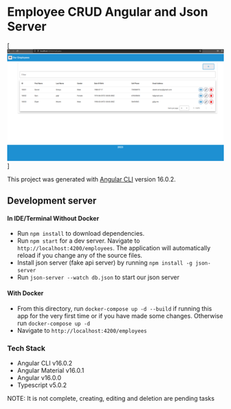# Employee CRUD Angular and Json Server

[<img src="empls.png" alt="Sample Employees Crud"  />]

This project was generated with [Angular CLI](https://github.com/angular/angular-cli) version 16.0.2.

## Development server

#### In IDE/Terminal Without Docker
- Run `npm install` to download dependencies.
- Run `npm start` for a dev server. Navigate to `http://localhost:4200/employees`. The application will automatically reload if you change any of the source files.
- Install json server (fake api server) by running `npm install -g json-server` 
- Run `json-server --watch db.json` to start our json server

#### With Docker
- From this directory, run `docker-compose up -d --build` if running this app for the very first time or if you have made some changes. Otherwise run `docker-compose up -d`
- Navigate to `http://localhost:4200/employees`


### Tech Stack
- Angular CLI v16.0.2
- Angular Material v16.0.1
- Angular v16.0.0
- Typescript v5.0.2

NOTE: It is not complete, creating, editing and deletion are pending tasks